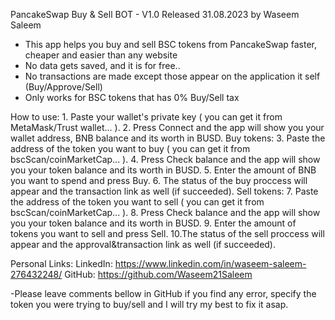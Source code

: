 PancakeSwap Buy & Sell BOT - V1.0 Released 31.08.2023 by Waseem Saleem


- This app helps you buy and sell BSC tokens from PancakeSwap faster, cheaper and easier than any website
- No data gets saved, and it is for free.. 
- No transactions are made except those appear on the application it self (Buy/Approve/Sell)
- Only works for BSC tokens that has 0% Buy/Sell tax 


How to use:
	1. Paste your wallet's private key ( you can get it from MetaMask/Trust wallet... ).
	2. Press Connect and the app will show you your wallet address, BNB balance and its worth in BUSD.
	Buy tokens:
		3. Paste the address of the token you want to buy ( you can get it from bscScan/coinMarketCap... ).
		4. Press Check balance and the app will show you your token balance and its worth in BUSD.
		5. Enter the amount of BNB you want to spend and press Buy.
		6. The status of the buy proccess will appear and the transaction link as well (if succeeded).
	Sell tokens:
		7. Paste the address of the token you want to sell ( you can get it from bscScan/coinMarketCap... ).
		8. Press Check balance and the app will show you your token balance and its worth in BUSD.
		9. Enter the amount of tokens you want to sell and press Sell.
		10.The status of the sell proccess will appear and the approval&transaction link as well (if succeeded).


Personal Links:
	LinkedIn: https://www.linkedin.com/in/waseem-saleem-276432248/
	GitHub: https://github.com/Waseem21Saleem

-Please leave comments bellow in GitHub if you find any error, specify the token you were trying to buy/sell and I will try my best to fix it asap.

